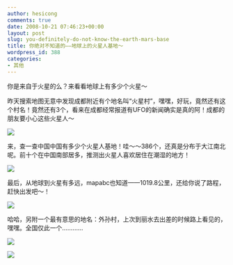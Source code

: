 ```yaml
---
author: hesicong
comments: true
date: 2008-10-21 07:46:23+00:00
layout: post
slug: you-definitely-do-not-know-the-earth-mars-base
title: 你绝对不知道的——地球上的火星人基地～
wordpress_id: 388
categories:
- 其他
---
```


你是来自于火星的么？来看看地球上有多少个火星～

昨天搜索地图无意中发现成都附近有个地名叫“火星村”，嘿嘿，好玩，竟然还有这个村名！竟然还有3个，看来在成都经常报道有UFO的新闻确实是真的阿！成都的朋友要小心这些火星人～

[](/images/others/1.png)![](/images/others/image/thumb/1.png)

来，查一查中国中国有多少个火星人基地！哇～～386个，还真是分布于大江南北呢。前十个在中国南部居多，推测出火星人喜欢居住在潮湿的地方！

[](/images/others/2.png)![](/images/others/image/thumb/2.png)

最后，从地球到火星有多远，mapabc也知道——1019.8公里，还给你说了路程，赶快出发吧～！

[](/images/others/3.png)![](/images/others/image/thumb/3.png)

哈哈，另附一个最有意思的地名：外孙村，上次到丽水去出差的时候路上看见的，嘿嘿。全国仅此一个…………

[](/images/others/4.png)![](/images/others/image/thumb/4.png)

[](/images/others/5.jpg)![](/images/others/image/thumb/5.jpg)
